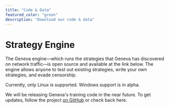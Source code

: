 ```yaml
---
title: "Code & Data"
featured_color: "green"
description: "Download our code & data"
---
```


# Strategy Engine 
The Geneva engine—which runs the strategies that Geneva has discovered on network traffic—is open source and available at the link below. 
The engine allows anyone to test out existing strategies, write your own strategies, and evade censorship.

Currently, only Linux is supported. Windows support is in alpha.

We will be releasing Geneva's training code in the near future. To get updates, follow the project [on GitHub](http://github.com/kkevsterrr/geneva) or check back here.

